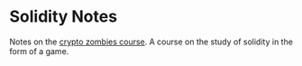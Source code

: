 # Solidity Notes

Notes on the [crypto zombies course](https://cryptozombies.io/en/course). A course on the study of solidity in the form of a game.